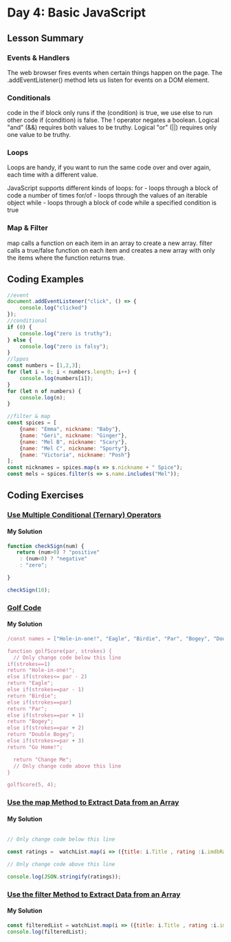 
# Day 4: Basic JavaScript

## Lesson Summary
### Events & Handlers
The web browser fires events when certain things happen on the page.
The .addEventListener() method lets us listen for events on a DOM element.

### Conditionals
code in the if block only runs if the (condition) is true, we use else to run other code if (condition) is false.
The ! operator negates a boolean.
Logical "and" (&&) requires both values to be truthy.
Logical "or" (||) requires only one value to be truthy.

### Loops
Loops are handy, if you want to run the same code over and over again, each time with a different value.

JavaScript supports different kinds of loops:
for - loops through a block of code a number of times
for/of - loops through the values of an iterable object
while - loops through a block of code while a specified condition is true

### Map & Filter
map calls a function on each item in an array to create a new array.
filter calls a true/false function on each item and creates a new array with only the items where the function returns true.



## Coding Examples

```javascript
//event
document.addEventListener("click", () => {
    console.log("clicked")
});
//conditional
if (0) {
    console.log("zero is truthy");
} else {
    console.log("zero is falsy");
}
//lppos
const numbers = [1,2,3];
for (let i = 0; i < numbers.length; i++) {
    console.log(numbers[i]);
}
for (let n of numbers) {
    console.log(n);
}

//filter & map
const spices = [
    {name: "Emma", nickname: "Baby"},
    {name: "Geri", nickname: "Ginger"},
    {name: "Mel B", nickname: "Scary"},
    {name: "Mel C", nickname: "Sporty"},
    {name: "Victoria", nickname: "Posh"}
];
const nicknames = spices.map(s => s.nickname + " Spice");
const mels = spices.filter(s => s.name.includes("Mel"));
```


## Coding Exercises

### [Use Multiple Conditional (Ternary) Operators](https://www.freecodecamp.org/learn/javascript-algorithms-and-data-structures/basic-javascript/use-multiple-conditional-ternary-operators)


#### My Solution


```javascript
function checkSign(num) {
   return (num>0) ? "positive" 
    : (num<0) ? "negative" 
    : "zero";

}

checkSign(10);
```
### [Golf Code](hhttps://www.freecodecamp.org/learn/javascript-algorithms-and-data-structures/basic-javascript/golf-code)

#### My Solution


```javascript
/const names = ["Hole-in-one!", "Eagle", "Birdie", "Par", "Bogey", "Double Bogey", "Go Home!"];

function golfScore(par, strokes) {
  // Only change code below this line
if(strokes==1)
return "Hole-in-one!";
else if(strokes<= par - 2)
return "Eagle";
else if(strokes==par - 1)
return "Birdie";
else if(strokes==par)
return "Par";
else if(strokes==par + 1)
return "Bogey";
else if(strokes==par + 2)
return "Double Bogey";
else if(strokes>=par + 3)
return "Go Home!";

  return "Change Me";
  // Only change code above this line
}

golfScore(5, 4);
```

### [Use the map Method to Extract Data from an Array](https://www.freecodecamp.org/learn/javascript-algorithms-and-data-structures/functional-programming/use-the-map-method-to-extract-data-from-an-array)

#### My Solution


```javascript

// Only change code below this line

const ratings =  watchList.map(i => ({title: i.Title , rating :i.imdbRating}));

// Only change code above this line

console.log(JSON.stringify(ratings));
```

### [Use the filter Method to Extract Data from an Array](https://www.freecodecamp.org/learn/javascript-algorithms-and-data-structures/functional-programming/use-the-filter-method-to-extract-data-from-an-array)

#### My Solution


```javascript
const filteredList = watchList.map(i => ({title: i.Title , rating :i.imdbRating})).filter(i => (+i.rating) >=8);
console.log(filteredList);
```